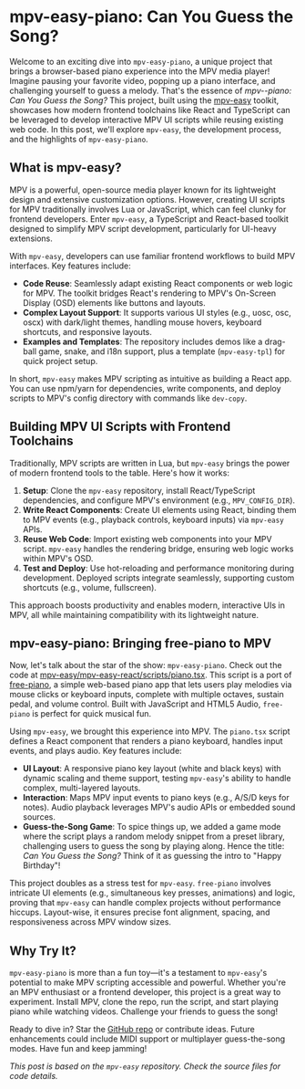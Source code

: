 # mpv-easy-piano: Can You Guess the Song?

Welcome to an exciting dive into `mpv-easy-piano`, a unique project that brings a browser-based piano experience into the MPV media player! Imagine pausing your favorite video, popping up a piano interface, and challenging yourself to guess a melody. That's the essence of *mpv--piano: Can You Guess the Song?* This project, built using the [mpv-easy](https://github.com/mpv-easy/mpv-easy) toolkit, showcases how modern frontend toolchains like React and TypeScript can be leveraged to develop interactive MPV UI scripts while reusing existing web code. In this post, we'll explore `mpv-easy`, the development process, and the highlights of `mpv-easy-piano`.

## What is mpv-easy?

MPV is a powerful, open-source media player known for its lightweight design and extensive customization options. However, creating UI scripts for MPV traditionally involves Lua or JavaScript, which can feel clunky for frontend developers. Enter `mpv-easy`, a TypeScript and React-based toolkit designed to simplify MPV script development, particularly for UI-heavy extensions.

With `mpv-easy`, developers can use familiar frontend workflows to build MPV interfaces. Key features include:

- **Code Reuse**: Seamlessly adapt existing React components or web logic for MPV. The toolkit bridges React's rendering to MPV's On-Screen Display (OSD) elements like buttons and layouts.
- **Complex Layout Support**: It supports various UI styles (e.g., uosc, osc, oscx) with dark/light themes, handling mouse hovers, keyboard shortcuts, and responsive layouts.
- **Examples and Templates**: The repository includes demos like a drag-ball game, snake, and i18n support, plus a template (`mpv-easy-tpl`) for quick project setup.

In short, `mpv-easy` makes MPV scripting as intuitive as building a React app. You can use npm/yarn for dependencies, write components, and deploy scripts to MPV's config directory with commands like `dev-copy`.

## Building MPV UI Scripts with Frontend Toolchains

Traditionally, MPV scripts are written in Lua, but `mpv-easy` brings the power of modern frontend tools to the table. Here's how it works:

1. **Setup**: Clone the `mpv-easy` repository, install React/TypeScript dependencies, and configure MPV's environment (e.g., `MPV_CONFIG_DIR`).
2. **Write React Components**: Create UI elements using React, binding them to MPV events (e.g., playback controls, keyboard inputs) via `mpv-easy` APIs.
3. **Reuse Web Code**: Import existing web components into your MPV script. `mpv-easy` handles the rendering bridge, ensuring web logic works within MPV's OSD.
4. **Test and Deploy**: Use hot-reloading and performance monitoring during development. Deployed scripts integrate seamlessly, supporting custom shortcuts (e.g., volume, fullscreen).

This approach boosts productivity and enables modern, interactive UIs in MPV, all while maintaining compatibility with its lightweight nature.

## mpv-easy-piano: Bringing free-piano to MPV

Now, let's talk about the star of the show: `mpv-easy-piano`. Check out the code at [mpv-easy/mpv-easy-react/scripts/piano.tsx](https://github.com/mpv-easy/mpv-easy/blob/main/mpv-easy-react/scripts/piano.tsx). This script is a port of [free-piano](https://ahaoboy.github.io/free-piano/), a simple web-based piano app that lets users play melodies via mouse clicks or keyboard inputs, complete with multiple octaves, sustain pedal, and volume control. Built with JavaScript and HTML5 Audio, `free-piano` is perfect for quick musical fun.

Using `mpv-easy`, we brought this experience into MPV. The `piano.tsx` script defines a React component that renders a piano keyboard, handles input events, and plays audio. Key features include:

- **UI Layout**: A responsive piano key layout (white and black keys) with dynamic scaling and theme support, testing `mpv-easy`'s ability to handle complex, multi-layered layouts.
- **Interaction**: Maps MPV input events to piano keys (e.g., A/S/D keys for notes). Audio playback leverages MPV's audio APIs or embedded sound sources.
- **Guess-the-Song Game**: To spice things up, we added a game mode where the script plays a random melody snippet from a preset library, challenging users to guess the song by playing along. Hence the title: *Can You Guess the Song?* Think of it as guessing the intro to "Happy Birthday"!

This project doubles as a stress test for `mpv-easy`. `free-piano` involves intricate UI elements (e.g., simultaneous key presses, animations) and logic, proving that `mpv-easy` can handle complex projects without performance hiccups. Layout-wise, it ensures precise font alignment, spacing, and responsiveness across MPV window sizes.

## Why Try It?

`mpv-easy-piano` is more than a fun toy—it's a testament to `mpv-easy`'s potential to make MPV scripting accessible and powerful. Whether you're an MPV enthusiast or a frontend developer, this project is a great way to experiment. Install MPV, clone the repo, run the script, and start playing piano while watching videos. Challenge your friends to guess the song!

Ready to dive in? Star the [GitHub repo](https://github.com/mpv-easy/mpv-easy) or contribute ideas. Future enhancements could include MIDI support or multiplayer guess-the-song modes. Have fun and keep jamming!

*This post is based on the `mpv-easy` repository. Check the source files for code details.*